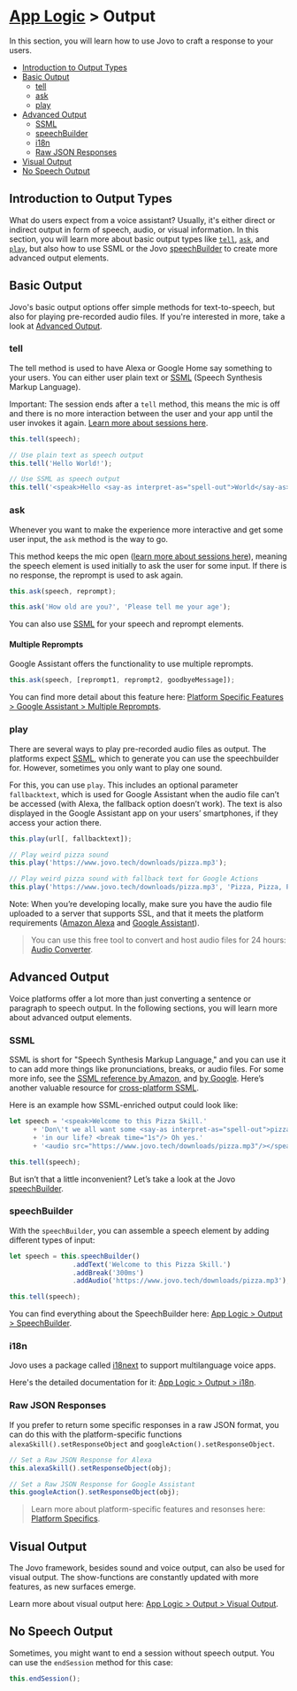 # [App Logic](../) > Output

In this section, you will learn how to use Jovo to craft a response to your users.

* [Introduction to Output Types](#introduction-to-output-types)
* [Basic Output](#basic-output)
  * [tell](#tell)
  * [ask](#ask)
  * [play](#play)
* [Advanced Output](#advanced-output)
  * [SSML](#ssml)
  * [speechBuilder](#speechbuilder)
  * [i18n](#i18n)
  * [Raw JSON Responses](#raw-json-responses)
* [Visual Output](#visual-output)
* [No Speech Output](#no-speech-output)

## Introduction to Output Types

What do users expect from a voice assistant? Usually, it's either direct or indirect output in form of speech, audio, or visual information. In this section, you will learn more about basic output types like [`tell`](#tell), [`ask`](#ask), and [`play`](#play), but also how to use SSML or the Jovo [speechBuilder](#speechbuilder) to create more advanced output elements.


## Basic Output

Jovo's basic output options offer simple methods for text-to-speech, but also for playing pre-recorded audio files. If you're interested in more, take a look at [Advanced Output](#advanced-output).

### tell

The tell method is used to have Alexa or Google Home say something to your users. You can either user plain text or [SSML](#ssml) (Speech Synthesis Markup Language).

Important: The session ends after a `tell` method, this means the mic is off and there is no more interaction between the user and your app until the user invokes it again. [Learn more about sessions here](../01_routing/README.md#introduction-to-user-sessions).

```javascript
this.tell(speech);

// Use plain text as speech output
this.tell('Hello World!');

// Use SSML as speech output
this.tell('<speak>Hello <say-as interpret-as="spell-out">World</say-as></speak>');
```


### ask

Whenever you want to make the experience more interactive and get some user input, the `ask` method is the way to go.

This method keeps the mic open ([learn more about sessions here](../01_routing/README.md#introduction-to-user-sessions)), meaning the speech element is used initially to ask the user for some input. If there is no response, the reprompt is used to ask again.

```javascript
this.ask(speech, reprompt);

this.ask('How old are you?', 'Please tell me your age');
```

You can also use [SSML](#ssml) for your speech and reprompt elements.

#### Multiple Reprompts

Google Assistant offers the functionality to use multiple reprompts.

```javascript
this.ask(speech, [reprompt1, reprompt2, goodbyeMessage]);
```

You can find more detail about this feature here: [Platform Specific Features > Google Assistant > Multiple Reprompts](.../05_platform-specifics/google-assistant/README.md#multiple-reprompts).

### play

There are several ways to play pre-recorded audio files as output. The platforms expect [SSML](#ssml), which to generate you can use the speechbuilder for. However, sometimes you only want to play one sound.

For this, you can use `play`. This includes an optional parameter `fallbacktext`, which is used for Google Assistant when the audio file can’t be accessed (with Alexa, the fallback option doesn’t work). The text is also displayed in the Google Assistant app on your users’ smartphones, if they access your action there.

```javascript
this.play(url[, fallbacktext]);

// Play weird pizza sound
this.play('https://www.jovo.tech/downloads/pizza.mp3');

// Play weird pizza sound with fallback text for Google Actions
this.play('https://www.jovo.tech/downloads/pizza.mp3', 'Pizza, Pizza, Pizza!');
```

Note: When you’re developing locally, make sure you have the audio file uploaded to a server that supports SSL, and that it meets the platform requirements ([Amazon Alexa](https://developer.amazon.com/public/solutions/alexa/alexa-skills-kit/docs/speech-synthesis-markup-language-ssml-reference#audio) and [Google Assistant](https://www.w3.org/TR/speech-synthesis/#S3.3.1)).

> You can use this free tool to convert and host audio files for 24 hours: [Audio Converter](https://www.jovo.tech/audio-converter).

## Advanced Output

Voice platforms offer a lot more than just converting a sentence or paragraph to speech output. In the following sections, you will learn more about advanced output elements.

### SSML

SSML is short for "Speech Synthesis Markup Language," and you can use it to can add more things like pronunciations, breaks, or audio files. For some more info, see the [SSML reference by Amazon](https://developer.amazon.com/public/solutions/alexa/alexa-skills-kit/docs/speech-synthesis-markup-language-ssml-reference), and [by Google](https://developers.google.com/actions/reference/ssml). Here’s another valuable resource for [cross-platform SSML](http://ssml.green/).

Here is an example how SSML-enriched output could look like:

```javascript
let speech = '<speak>Welcome to this Pizza Skill.'
      + 'Don\'t we all want some <say-as interpret-as="spell-out">pizza</say-as>'
      + 'in our life? <break time="1s"/> Oh yes.'
      + '<audio src="https://www.jovo.tech/downloads/pizza.mp3"/></speak>';

this.tell(speech);
```

But isn’t that a little inconvenient? Let’s take a look at the Jovo [speechBuilder](#speechbuilder).

### speechBuilder

With the `speechBuilder`, you can assemble a speech element by adding different types of input:

```javascript
let speech = this.speechBuilder()
                .addText('Welcome to this Pizza Skill.')
                .addBreak('300ms')
                .addAudio('https://www.jovo.tech/downloads/pizza.mp3');

this.tell(speech);
```

You can find everything about the SpeechBuilder here: [App Logic > Output > SpeechBuilder](./speechbuilder.md).

### i18n

Jovo uses a package called [i18next](https://www.npmjs.com/package/i18next) to support multilanguage voice apps.

Here's the detailed documentation for it: [App Logic > Output > i18n](./i18n.md). 

### Raw JSON Responses
If you prefer to return some specific responses in a raw JSON format, you can do this with the platform-specific functions `alexaSkill().setResponseObject` and `googleAction().setResponseObject`.

```javascript
// Set a Raw JSON Response for Alexa
this.alexaSkill().setResponseObject(obj);

// Set a Raw JSON Response for Google Assistant
this.googleAction().setResponseObject(obj);
```

> Learn more about platform-specific features and resonses here: [Platform Specifics](.../05_platform-specifics).


## Visual Output

The Jovo framework, besides sound and voice output, can also be used for visual output. The show-functions are constantly updated with more features, as new surfaces emerge.

Learn more about visual output here: [App Logic > Output > Visual Output](./visual-output.md). 


## No Speech Output

Sometimes, you might want to end a session without speech output. You can use the `endSession` method for this case:

```javascript
this.endSession();
```
